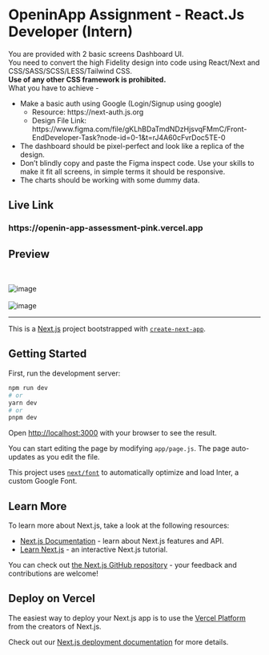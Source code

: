 # OpeninApp Assignment - React.Js Developer (Intern)

You are provided with 2 basic screens Dashboard UI. <br/>
You need to convert the high Fidelity design into code using React/Next and CSS/SASS/SCSS/LESS/Tailwind CSS. <br/>
<b>Use of any other CSS framework is prohibited.</b> <br/>
What you have to achieve -<br/>

<ul>
  <li>
    Make a basic auth using Google (Login/Signup using google)
    <ul>
      <li>Resource: https://next-auth.js.org</li>
      <li>Design File Link: https://www.figma.com/file/gKLhBDaTmdNDzHjsvqFMmC/Front-EndDeveloper-Task?node-id=0-1&t=rJ4A60cFvrDoc5TE-0</li>
    </ul>
  </li>
  <li>
    The dashboard should be pixel-perfect and look like a replica of the design.
  </li>
  <li>
    Don’t blindly copy and paste the Figma inspect code. Use your skills to make it fit all screens, in simple terms it should be responsive.
  </li>
  <li>
    The charts should be working with some dummy data.
  </li>
</ul>

## Live Link

<h3>https://openin-app-assessment-pink.vercel.app</h3>

## Preview

<br/>

![image]()
<br/>
<br/>
![image]()

<hr/>

This is a [Next.js](https://nextjs.org/) project bootstrapped with [`create-next-app`](https://github.com/vercel/next.js/tree/canary/packages/create-next-app).

## Getting Started

First, run the development server:

```bash
npm run dev
# or
yarn dev
# or
pnpm dev
```

Open [http://localhost:3000](http://localhost:3000) with your browser to see the result.

You can start editing the page by modifying `app/page.js`. The page auto-updates as you edit the file.

This project uses [`next/font`](https://nextjs.org/docs/basic-features/font-optimization) to automatically optimize and load Inter, a custom Google Font.

## Learn More

To learn more about Next.js, take a look at the following resources:

- [Next.js Documentation](https://nextjs.org/docs) - learn about Next.js features and API.
- [Learn Next.js](https://nextjs.org/learn) - an interactive Next.js tutorial.

You can check out [the Next.js GitHub repository](https://github.com/vercel/next.js/) - your feedback and contributions are welcome!

## Deploy on Vercel

The easiest way to deploy your Next.js app is to use the [Vercel Platform](https://vercel.com/new?utm_medium=default-template&filter=next.js&utm_source=create-next-app&utm_campaign=create-next-app-readme) from the creators of Next.js.

Check out our [Next.js deployment documentation](https://nextjs.org/docs/deployment) for more details.
